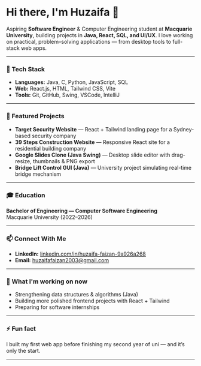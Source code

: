 # Hi there, I'm Huzaifa 👋

Aspiring **Software Engineer** & Computer Engineering student at **Macquarie University**, building projects in **Java, React, SQL, and UI/UX**. I love working on practical, problem–solving applications — from desktop tools to full-stack web apps.

---

### 🔧 Tech Stack
- **Languages:** Java, C, Python, JavaScript, SQL  
- **Web:** React.js, HTML, Tailwind CSS, Vite  
- **Tools:** Git, GitHub, Swing, VSCode, IntelliJ

---

### 🚀 Featured Projects
- **Target Security Website** — React + Tailwind landing page for a Sydney-based security company  
- **39 Steps Construction Website** — Responsive React site for a residential building company  
- **Google Slides Clone (Java Swing)** — Desktop slide editor with drag-resize, thumbnails & PNG export  
- **Bridge Lift Control GUI (Java)** — University project simulating real-time bridge mechanism

---

### 🎓 Education
**Bachelor of Engineering — Computer Software Engineering**  
Macquarie University (2022–2026)

---

### 📫 Connect With Me
- **LinkedIn:** [linkedin.com/in/huzaifa-faizan-9a926a268](https://www.linkedin.com/in/huzaifa-faizan-9a926a268/)
- **Email:** huzaifafaizan2003@gmail.com

---

### 📌 What I'm working on now
- Strengthening data structures & algorithms (Java)
- Building more polished frontend projects with React + Tailwind
- Preparing for software internships

---

### ⚡ Fun fact
I built my first web app before finishing my second year of uni — and it’s only the start.

---
